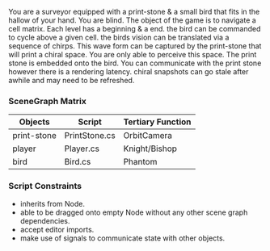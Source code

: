 You are a surveyor equipped with a print-stone & a small bird that fits in the hallow of your hand. You are blind.
The object of the game is to navigate a cell matrix. Each level has a beginning & a end. the bird can be commanded to cycle above a given cell. the birds vision can be translated via a sequence of chirps. This wave form can be captured by the print-stone that will print a chiral space. You are only able to perceive this space. The print stone is embedded onto the bird. You can communicate with the print stone however there is a rendering latency. chiral snapshots can go stale after awhile and may need to be refreshed. 

### SceneGraph Matrix
| **Objects** | **Script** | **Tertiary Function** |
| --- | --- | --- |
| print-stone | PrintStone.cs | OrbitCamera |
| player | Player.cs | Knight/Bishop |
| bird | Bird.cs | Phantom |

### Script Constraints
- inherits from Node.
- able to be dragged onto empty Node without any other scene graph dependencies.
- accept editor imports.
- make use of signals to communicate state with other objects.

  




